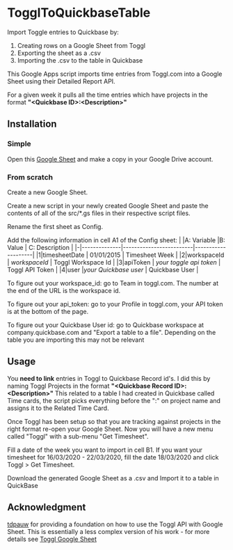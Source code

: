 # TogglToQuickbaseTable
Import Toggle entries to Quickbase by:<ol>
<li>Creating rows on a Google Sheet from Toggl</li>
<li>Exporting the sheet as a .csv</li>
<li>Importing the .csv to the table in Quickbase</li></ol>

This Google Apps script imports time entries from Toggl.com into a Google Sheet using their Detailed Report API.

For a given week it pulls all the time entries which have projects in the format <b>"\<Quickbase ID\>:\<Description\>"</b>

## Installation
### Simple

Open this <a href="https://docs.google.com/spreadsheets/d/1_ztwrRoNNRgdCy6l2tBWRBtjTniR6IEEaaDc14SXJ2c/edit?usp=sharing">Google Sheet</a> and make a copy in your Google Drive account.

### From scratch

Create a new Google Sheet.

Create a new script in your newly created Google Sheet and paste the contents of all of the src/*.gs files in their respective script files.

Rename the first sheet as Config.

Add the following information in cell A1 of the Config sheet:
| |A: Variable   |B: Value                 | C: Description     |
|-|--------------|-------------------------|--------------------|
|1|timesheetDate | 01/01/2015              | Timesheet Week     |
|2|workspaceId   | _workspaceId_           | Toggl Workspace Id |
|3|apiToken      | _your toggle api token_ | Toggl API Token    |
|4|user          |_your Quickbase user_    | Quickbase User     |

To figure out your workspace_id: go to Team in toggl.com. The number at the end of the URL is the workspace id.

To figure out your api_token: go to your Profile in toggl.com, your API token is at the bottom of the page.

To figure out your Quickbase User id: go to Quickbase workspace at company.quickbase.com and "Export a table to a file". Depending on the table you are importing this may not be relevant

## Usage

You <b>need to link</b> entries in Toggl to Quickbase Record id's. I did this by naming Toggl Projects in the format <b>"\<Quickbase Record ID\>:\<Description\>"</b>
This related to a table I had created in Quickbase called Time cards, the script picks everything before the ":" on project name and assigns it to the Related Time Card.

Once Toggl has been setup so that you are tracking against projects in the right format re-open your Google Sheet. Now you will have a new menu called "Toggl" with a sub-menu "Get Timesheet".

Fill a date of the week you want to import in cell B1. If you want your timesheet for 16/03/2020 - 22/03/2020, fill the date 18/03/2020 and click Toggl > Get Timesheet.

Download the generated Google Sheet as a .csv and Import it to a table in QuickBase

## Acknowledgment

[tdpauw](https://github.com/tdpauw) for providing a foundation on how to
use the Toggl API with Google Sheet. This is essentially a less complex version of his work - for more details see [Toggl Google Sheet](https://github.com/thinkinglabs/toggl-google-sheet)
